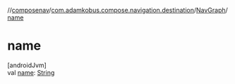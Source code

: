 //[composenav](../../../index.md)/[com.adamkobus.compose.navigation.destination](../index.md)/[NavGraph](index.md)/[name](name.md)

# name

[androidJvm]\
val [name](name.md): [String](https://kotlinlang.org/api/latest/jvm/stdlib/kotlin/-string/index.html)
